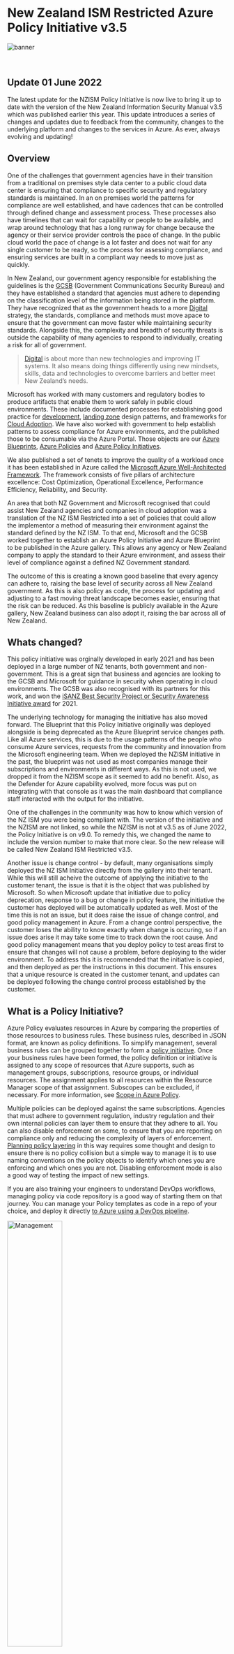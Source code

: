 # New Zealand ISM Restricted Azure Policy Initiative v3.5
![banner]

<br/>

## Update 01 June 2022
The latest update for the NZISM Policy Initiative is now live to bring it up to date with the version of the New Zealand Information Security Manual v3.5 which was published earlier this year.  This update introduces a series of changes and updates due to feedback from the community, changes to the underlying platform and changes to the services in Azure.  As ever, always evolving and updating!

## Overview
One of the challenges that government agencies have in their transition from a traditional on premises style data center to a public cloud data center is ensuring that compliance to specific security and regulatory standards is maintained.  In an on premises world the patterns for compliance are well established, and have cadences that can be controlled through defined change and assessment process.  These processes also have timelines that can wait for capability or people to be available, and wrap around technology that has a long runway for change because the agency or their service provider controls the pace of change.  In the public cloud world the pace of change is a lot faster and does not wait for any single customer to be ready, so the process for assessing compliance, and ensuring services are built in a compliant way needs to move just as quickly.

In New Zealand, our government agency responsible for establishing the guidelines is the [GCSB] (Government Communications Security Bureau) and they have established a standard that agencies must adhere to depending on the classification level of the information being stored in the platform.  They have recognized that as the government heads to a more [Digital][NZGovDigital] strategy, the standards, compliance and methods must move apace to ensure that the government can move faster while maintaining security standards.  Alongside this, the complexity and breadth of security threats is outside the capability of many agencies to respond to individually, creating a risk for all of government.

> [Digital][NZGovDigital] is about more than new technologies and improving IT systems. It also means doing things differently using new mindsets, skills, data and technologies to overcome barriers and better meet New Zealand’s needs.

Microsoft has worked with many customers and regulatory bodies to produce artifacts that enable them to work safely in public cloud environments.  These include documented processes for establishing good practice for [development][AppArch], [landing zone][LZ] design patterns, and frameworks for [Cloud Adoption][CAF].  We have also worked with government to help establish patterns to assess compliance for Azure environments, and the published those to be consumable via the Azure Portal.  Those objects are our [Azure Blueprints][AzureBP], [Azure Policies][AzurePolicy] and [Azure Policy Initiatives][AzurePolicyInit].

We also published a set of tenets to improve the quality of a workload once it has been established in Azure called the [Microsoft Azure Well-Architected Framework][WAF].  The framework consists of five pillars of architecture excellence: Cost Optimization, Operational Excellence, Performance Efficiency, Reliability, and Security.

An area that both NZ Government and Microsoft recognised that could assist New Zealand agencies and companies in cloud adoption was a translation of the NZ ISM Restricted into a set of policies that could allow the implementor a method of measuring their environment against the standard defined by the NZ ISM.  To that end, Microsoft and the GCSB worked together to establish an Azure Policy Initiative and Azure Blueprint to be published in the Azure gallery.  This allows any agency or New Zealand company to apply the standard to their Azure environment, and assess their level of compliance against a defined NZ Government standard.

The outcome of this is creating a known good baseline that every agency can adhere to, raising the base level of security across all New Zealand government.  As this is also policy as code, the process for updating and adjusting to a fast moving threat landscape becomes easier, ensuring that the risk can be reduced.  As this baseline is publicly available in the Azure gallery, New Zealand business can also adopt it, raising the bar across all of New Zealand.

## Whats changed?

This policy initiative was orginally developed in early 2021 and has been deployed in a large number of NZ tenants, both government and non-government.  This is a great sign that business and agencies are looking to the GCSB and Microsoft for guidance in security when operating in cloud environments.  The GCSB was also recognised with its partners for this work, and won the [iSANZ Best Security Project or Security Awareness Initiative award][isanz] for 2021.

The underlying technology for managing the initiative has also moved forward.  The Blueprint that this Policy Initiative originally was deployed alongside is being deprecated as the Azure Blueprint service changes path.  Like all Azure services, this is due to the usage patterns of the people who consume Azure services, requests from the community and innovation from the Microsoft engineering team.  When we deployed the NZISM initiative in the past, the blueprint was not used as most companies manage their subscriptions and environments in different ways.  As this is not used, we dropped it from the NZISM scope as it seemed to add no benefit.  Also, as the Defender for Azure capability evolved, more focus was put on integrating with that console as it was the main dashboard that compliance staff interacted with the output for the initiative.

One of the challenges in the community was how to know which version of the NZ ISM you were being compliant with.  The version of the initiative and the NZISM are not linked, so while the NZISM is not at v3.5 as of June 2022, the Policy Initiative is on v9.0.  To remedy this, we changed the name to include the version number to make that more clear.  So the new release will be called New Zealand ISM Restricted v3.5.

Another issue is change control - by default, many organisations simply deployed the NZ ISM Initiative directly from the gallery into their tenant. While this will still acheive the outcome of applying the initiative to the customer tenant, the issue is that it is the object that was published by Microsoft.  So when Microsoft update that initiative due to policy deprecation, response to a bug or change in policy feature, the initiative the customer has deployed will be automatically updated as well.  Most of the time this is not an issue, but it does raise the issue of change control, and good policy management in Azure.  From a change control perspective, the customer loses the ability to know exactly when change is occuring, so if an issue does arise it may take some time to track down the root cause.  And good policy management means that you deploy policy to test areas first to ensure that changes will not cause a problem, before deploying to the wider environment.
To address this it is recommended that the initiative is copied, and then deployed as per the instructions in this document.  This ensures that a unique resource is created in the customer tenant, and updates can be deployed following the change control process established by the customer.

## What is a Policy Initiative?
Azure Policy evaluates resources in Azure by comparing the properties of those resources to business rules. These business rules, described in JSON format, are known as policy definitions. To simplify management, several business rules can be grouped together to form a [policy initiative][AzurePolicyInit]. Once your business rules have been formed, the policy definition or initiative is assigned to any scope of resources that Azure supports, such as management groups, subscriptions, resource groups, or individual resources. The assignment applies to all resources within the Resource Manager scope of that assignment. Subscopes can be excluded, if necessary. For more information, see [Scope in Azure Policy][AzurePolicyScope].

Multiple policies can be deployed against the same subscriptions.  Agencies that must adhere to government regulation, industry regulation and their own internal policies can layer them to ensure that they adhere to all.  You can also disable enforcement on some, to ensure that you are reporting on compliance only and reducing the complexity of layers of enforcement.  [Planning policy layering][AzurePolEvaluate] in this way requires some thought and design to ensure there is no policy collision but a simple way to manage it is to use naming conventions on the policy objects to identify which ones you are enforcing and which ones you are not.  Disabling enforcement mode is also a good way of testing the impact of new settings.

If you are also training your engineers to understand DevOps workflows, managing policy via code repository is a good way of starting them on that journey.  You can manage your Policy templates as code in a repo of your choice, and deploy it directly [to Azure using a DevOps pipeline][AzurePolascode].

<img src="images/management.png" alt="Management" title="Management" width="50%" />

<br/>
<br/>

All Azure Policy data and objects are encrypted at rest. For more information, see [Azure data encryption at rest][AzureDataRest].

## How to deploy the NZ ISM Restricted Policy Initiative

When deploying the Policy initiative, the key thing to rememeber is that you need to create a resource based on the gallery item, not use the gallery item directly.  This is to make sure that the object you deploy to your tenant is a unique object.  That way, when Microsoft updates the policy initiative, your copy is unaffected - you own the change and update process, and you can use your policy update and release process to check the new version wont have any impact on the resources in your tenant.  Of course, this means you need to *have* a change and release process for policy, and someone responsible for monitoring the updates to the initiative.  But this is part of good governance of a cloud environment as laid out in the [Cloud Adoption Framework][CAF-GOV]

1. Select All services in the left pane. Search for and select Policy.
2. Click on Definitions
3. In the Search field type New Zealand and the New Zealand ISM Restricted policy should be listed
4. Click the ellipsis at the end of the line and select Assign
5. Set the scope by selecting the Subscription this policy will apply to - alternatively you can apply it to a Management group to ensure it applies to all subscriptions
> Note: The Policy Enforcement switch here allows you to disable any Enforcement policies and only return compliance if required.  At the time of writing all explicit deny policies had been removed from this template as it is primarily designed to report on compliance, and not enforce, a specific security template.  This is also a good way of testing the impact of new policies.
6. Click Parameters.  There should be no parameters to configure with v3.5 but if there are due to future changes, you will be prompted to put entries in for those parameters here. 
7. Click Review and Create.  Notice on this last screen the specific settings that require input are listed here in the Parameters section along with your entries.  Its a good way to ensure you have configured the correct parameters if they are required.
8. Click Create.

## How to measure compliance

Once the policy has deployed it takes some time to review all the resources and assess compliance.  Once complete, you can review this in the core Policy screen

<img src="images/policy.png" alt="Policy" title="Policy" width="50%" />

On the overview screen, click on the NZ ISM Policy to open the Initiative Compliance dashboard

<img src="images/policy1.png" alt="Policy" title="Policy" width="50%" />

You should see an overview of compliance, with the non-compliant controls listed below.  If you click on one of the non-compliant controls it will take you to a detail screen explaining the NZ ISM control that is non-compliant (with a link to read more).  If you click on Policies it will show the Azure Policies that are linked to this control, and which ones are not compliant.  If you click on Resource Compliance this shows the specific resources that are not meeting the required policy.

## How to remediate

Some policies have automated remediation tasks you can kick off from the Policy console.  From the Initiative Compliance dashboard, click on Create Remediation Task at the top of the screen.
In the drop down box this will list the specific policies you can Remediate (e.g. Deploy Dependency agent for Windows virtual machines)
It will also list the Resources this remediation task will apply to, so when you click Remediate it will initiate the task on all of those resources.  In the screenshot below, this is an example of deploying the dependency agent for a non-compliant Windows machine.

<img src="images/remediation.png" alt="Policy" title="Policy" width="50%" />

## How to override

For some environments or resources, some policies or configurations may not be valid or required.  Examples of this might be where you are achieving compliance through a different method like monitoring VM resources through the use of a 3rd party security system.  If thats the case, you can override the specific control permanently or for a defined term with an explanation.  This ensure the override process is auditable and reportable.

From the Initiative Compliance dashboard, click on Create Exemption Task at the top of the screen
This walks you through a series of screens to configure the category and expiration of the Exemption, and the specific scope and policies that this exemption covers.

## How to keep up to date

As feedback is received from the community, and as new policy settings are developed and the NZ ISM evolves to address new threats, so will the sample template change.  To keep up to date, you can simply redeploy the new version of the Policy Initiative in the same way that you have previously deployed it, and remove the old version.  As discussed earlier, policy deployment and staying current with updates in Azure is a muscle that needs to be built as part of a good Cloud Ops team, so the NZ ISM is a good artefact to use to train that muscle.

![AzurePolicyWorkflow]

Using Azure DevOps to check in the code, version it and deploy it to Azure is an automated and auditable process that is highly recommended to streamline this process.

## Microsoft Defender for Cloud and exporting a report

The NZ ISM Policy Inititiative is now available as a built in compliance report in the Microsoft Defender for Cloud dashboard.

<img src="images/securitydashboard.png" alt="Policy" title="Policy" width="50%" />

You can view your compliance as a more detailed dashboard, and also export this as a PDF or CSV.

[See here for more information on how this works][DfCRegComp].

## Feedback
An important aspect of this policy initiative is to establish a feedback loop between the government agencies, the policy creators and the technology partners.  Working together as a community will ensure that as our technology evolves, so does the governance and management strategy.  It also means that all participants can leverage the shared learnings from establishment through to consumption.

We welcome feedback on things that can improve the artifact's we have published.  Microsoft will be working with the NZ Government to continue to update the Policy Initiative in future to ensure the Azure gallery items stay in step with the standards published by the NZ government.

To that end, for all feedback or questions on the NZ ISM Restricted Policy Initiative, please feel free to contact me at bevan.sinclair@microsoft.com, or simply talk to your Microsoft account team who can assist.  For feedback on the NZ ISM Restricted standard itself please send all requests to nzism@gcsb.govt.nz.

Any items that merit more discussion, or we identify as items that the community would benefit with more in depth understanding can be found in the other markdown document [NZ ISM Discussion][NZISMDiscussion]

## Thanks to
This work has been and continues to be a team effort so thanks to the staff at the New Zealand GCSB and NCSC, the agencies who gave their time to pilot the policies, and the internal Microsoft team.  Together we are all working towards setting a great baseline of security for all of New Zealand in the (long white) Cloud.  Also thanks to the Linked In community who have proffered valuable insights and shared the content (@davidwhitenz at Theta!).

## Reference Links
* [New Zealand ISM][NZISM]
* [New Zealand Strategy for a Digital Public Service][NZGovDigital]


<!-- Local -->
[Banner]: images/banner-w.png
[Blueprint]: images/blueprint.png
[Management]: images/management.png
[Dashboard]: images/securitydashboard.png

<!-- External -->
[NZISM]: https://www.nzism.gcsb.govt.nz/ism-document
[AzureBP]: https://docs.microsoft.com/en-us/azure/governance/blueprints/overview
[AzureBPSamples]: https://docs.microsoft.com/en-us/azure/governance/blueprints/samples/
[AzurePolicy]: https://docs.microsoft.com/en-us/azure/governance/policy/overview/
[AzurePolicyInit]: https://docs.microsoft.com/en-us/azure/governance/policy/overview#initiative-definition
[AzurePolicyScope]: https://docs.microsoft.com/en-us/azure/governance/policy/concepts/scope
[ARMTemplate]: https://docs.microsoft.com/en-us/azure/azure-resource-manager/templates/
[AzureRG]: https://docs.microsoft.com/en-us/azure/azure-resource-manager/management/overview#resource-groups
[AzureRBAC]: https://docs.microsoft.com/en-us/azure/role-based-access-control/overview
[GCSB]: https://www.gcsb.govt.nz/
[NZISMPolicy]: https://docs.microsoft.com/en-us/azure/governance/policy/samples/new-zealand-ism
[NZGovCC]: https://docs.microsoft.com/en-us/compliance/regulatory/offering-nz-cc-framework-nz
[NZGovDigital]: https://www.digital.govt.nz/digital-government/strategy/strategy-summary/strategy-for-a-digital-public-service/
[WAF]: https://docs.microsoft.com/en-us/azure/architecture/framework/
[CAF]: https://docs.microsoft.com/en-us/azure/cloud-adoption-framework/
[LZ]: https://docs.microsoft.com/en-us/azure/cloud-adoption-framework/ready/landing-zone/
[AppArch]: https://docs.microsoft.com/en-us/azure/architecture/guide/
[DavidWhite]: https://techcommunity.microsoft.com/t5/azure/azure-policy-new-zealand-information-security-manual-nzism/m-p/2144825
[AzureDataRest]: https://docs.microsoft.com/en-us/azure/security/fundamentals/encryption-atrest
[AzureResLock]: https://docs.microsoft.com/en-us/azure/governance/blueprints/concepts/resource-locking
[AzurePolicyBuiltin]: https://docs.microsoft.com/en-us/azure/governance/policy/samples/built-in-policies
[AzurePolEvaluate]: https://docs.microsoft.com/en-us/azure/governance/policy/concepts/evaluate-impact
[AzurePolascode]: https://docs.microsoft.com/en-us/azure/governance/policy/concepts/policy-as-code
[DfCRegComp]: https://docs.microsoft.com/en-us/azure/defender-for-cloud/regulatory-compliance-dashboard
[AzurePolicyWorkflow]: https://docs.microsoft.com/en-us/azure/governance/policy/media/policy-as-code/policy-as-code-workflow.png
[NZISMDiscussion]: https://github.com/BevanSin/nzismdocs/blob/master/nzismdiscussion.md
[CAF-GOV]: https://docs.microsoft.com/en-us/azure/cloud-adoption-framework/govern/guides/standard/security-baseline-improvement
[isanz]: https://www.isanz.org.nz/#entries